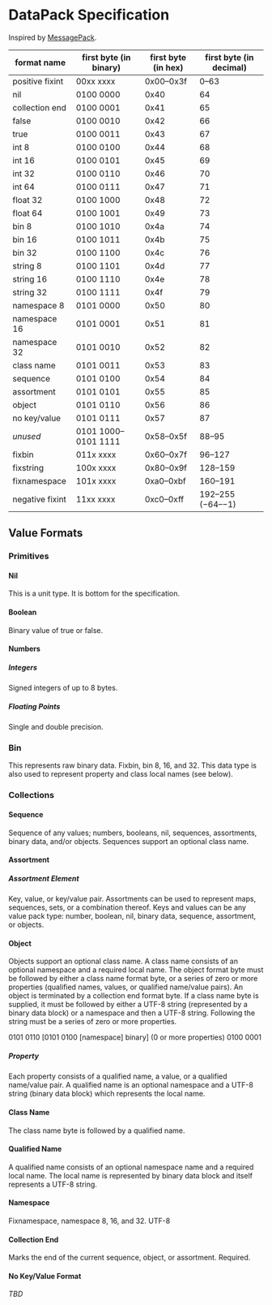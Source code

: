 # DataPack Specification

Inspired by [MessagePack](https://msgpack.org).

format name | first byte (in binary) | first byte (in hex) | first byte (in decimal)
----------- | ---------------------- | ------------------- | -
positive fixint | 00xx xxxx | 0x00–0x3f | 0–63
nil | 0100 0000 | 0x40 | 64
collection end | 0100 0001 | 0x41 | 65
false | 0100 0010 | 0x42 | 66
true | 0100 0011 | 0x43 | 67
int 8 | 0100 0100 | 0x44 | 68
int 16 | 0100 0101 | 0x45 | 69
int 32 | 0100 0110 | 0x46 | 70
int 64 | 0100 0111 | 0x47 | 71
float 32 | 0100 1000 | 0x48 | 72
float 64 | 0100 1001 | 0x49 | 73
bin 8 | 0100 1010 | 0x4a | 74
bin 16 | 0100 1011 | 0x4b | 75
bin 32 | 0100 1100 | 0x4c | 76
string 8 | 0100 1101 | 0x4d | 77
string 16 | 0100 1110 | 0x4e | 78
string 32 | 0100 1111 | 0x4f | 79
namespace 8 | 0101 0000 | 0x50 | 80
namespace 16 | 0101 0001 | 0x51 | 81
namespace 32 | 0101 0010 | 0x52 | 82
class name | 0101 0011 | 0x53 | 83
sequence | 0101 0100 | 0x54 | 84
assortment | 0101 0101 | 0x55 | 85
object | 0101 0110 | 0x56 | 86
no key/value | 0101 0111 | 0x57 | 87
*unused* | 0101 1000–0101 1111 | 0x58–0x5f | 88–95
fixbin | 011x xxxx | 0x60–0x7f | 96–127
fixstring | 100x xxxx | 0x80–0x9f | 128–159
fixnamespace | 101x xxxx | 0xa0–0xbf | 160–191
negative fixint | 11xx xxxx | 0xc0–0xff | 192–255 (−64–−1)

## Value Formats
### Primitives
#### Nil
This is a unit type.  It is bottom for the specification.
#### Boolean
Binary value of true or false.
#### Numbers
##### Integers
Signed integers of up to 8 bytes.
##### Floating Points
Single and double precision.
### Bin
This represents raw binary data.  Fixbin, bin 8, 16, and 32.  This data type is also used to represent property and class local names (see below).
### Collections
#### Sequence
Sequence of any values; numbers, booleans, nil, sequences, assortments, binary data, and/or objects.  Sequences support an optional class name.
#### Assortment
##### Assortment Element
Key, value, or key/value pair.  Assortments can be used to represent maps, sequences, sets, or a combination thereof.  Keys and values can be any value pack type: number, boolean, nil, binary data, sequence, assortment, or objects.
#### Object
Objects support an optional class name.  A class name consists of an optional namespace and a required local name.  The object format byte must be followed by either a class name format byte, or a series of zero or more properties (qualified names, values, or qualified name/value pairs).  An object is terminated by a collection end format byte.  If a class name byte is supplied, it must be followed by either a UTF-8 string (represented by a binary data block) or a namespace and then a UTF-8 string.  Following the string must be a series of zero or more properties.

0101 0110 [0101 0100 [namespace] binary] (0 or more properties) 0100 0001
##### Property
Each property consists of a qualified name, a value, or a qualified name/value pair.  A qualified name is an optional namespace and a UTF-8 string (binary data block) which represents the local name.
#### Class Name
The class name byte is followed by a qualified name.
#### Qualified Name
A qualified name consists of an optional namespace name and a required local name.  The local name is represented by binary data block and itself represents a UTF-8 string.
#### Namespace
Fixnamespace, namespace 8, 16, and 32.  UTF-8
#### Collection End
Marks the end of the current sequence, object, or assortment.  Required.
#### No Key/Value Format
*TBD*

